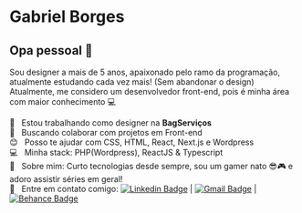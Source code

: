 # Gabriel Borges

## Opa pessoal 👋
Sou designer a mais de 5 anos, apaixonado pelo ramo da programação, atualmente estudando cada vez mais! (Sem abandonar o design)
Atualmente, me considero um desenvolvedor front-end, pois é minha área com maior conhecimento :computer:

 :rocket:  &nbsp; Estou trabalhando como designer na **BagServiços**
 <br/> :purple_heart: &nbsp; Buscando colaborar com projetos em Front-end
 <br/> :blush: &nbsp; Posso te ajudar com CSS, HTML, React, Next.js e Wordpress
 <br/> :computer: &nbsp; Minha stack: PHP(Wordpress), ReactJS & Typescript
 <br/> 💬  &nbsp; Sobre mim: Curto tecnologias desde sempre, sou um gamer nato 😎🎮 e adoro assistir séries em geral!
 <br/> :email: &nbsp; Entre em contato comigo: [![Linkedin Badge](https://img.shields.io/badge/-GabrielBorges-blue?style=flat-square&logo=Linkedin&logoColor=white&link=https://www.linkedin.com/in/gbdesigns13/)](https://www.linkedin.com/in/gbdesigns13/) 
| 
[![Gmail Badge](https://img.shields.io/badge/-gbdesigns13@gmail.com-c14438?style=flat-square&logo=Gmail&logoColor=white&link=mailto:gbdesigns13@gmail.com)](mailto:gbdesigns13@gmail.com) 
| 
[![Behance Badge](https://img.shields.io/badge/-GBDesigns-1769ff?style=flat-square&logo=Behance&logoColor=white&link=https://www.behance.net/gbdesigns1)](https://www.behance.net/gbdesigns1)
